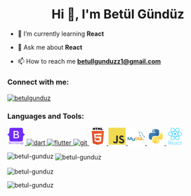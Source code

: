 <h1 align="center">Hi 👋, I'm Betül Gündüz</h1>

- 🌱 I’m currently learning **React**

- 💬 Ask me about **React**

- 📫 How to reach me **betullgunduzz1@gmail.com**

<h3 align="left">Connect with me:</h3>
<p align="left">
<a href="https://www.linkedin.com/in/bet%C3%BCl-g%C3%BCnd%C3%BCz-316733227/" target="blank"><img align="center" src="https://raw.githubusercontent.com/rahuldkjain/github-profile-readme-generator/master/src/images/icons/Social/linked-in-alt.svg" alt="betulgunduz" height="30" width="40" /></a>
</p>

<h3 align="left">Languages and Tools:</h3>
<p align="left"> <a href="https://getbootstrap.com" target="_blank" rel="noreferrer"> <img src="https://raw.githubusercontent.com/devicons/devicon/master/icons/bootstrap/bootstrap-plain-wordmark.svg" alt="bootstrap" width="40" height="40"/> </a> <a href="https://dart.dev" target="_blank" rel="noreferrer"> <img src="https://www.vectorlogo.zone/logos/dartlang/dartlang-icon.svg" alt="dart" width="40" height="40"/> </a> <a href="https://flutter.dev" target="_blank" rel="noreferrer"> <img src="https://www.vectorlogo.zone/logos/flutterio/flutterio-icon.svg" alt="flutter" width="40" height="40"/> </a> <a href="https://git-scm.com/" target="_blank" rel="noreferrer"> <img src="https://www.vectorlogo.zone/logos/git-scm/git-scm-icon.svg" alt="git" width="40" height="40"/> </a> <a href="https://www.w3.org/html/" target="_blank" rel="noreferrer"> <img src="https://raw.githubusercontent.com/devicons/devicon/master/icons/html5/html5-original-wordmark.svg" alt="html5" width="40" height="40"/> </a> <a href="https://developer.mozilla.org/en-US/docs/Web/JavaScript" target="_blank" rel="noreferrer"> <img src="https://raw.githubusercontent.com/devicons/devicon/master/icons/javascript/javascript-original.svg" alt="javascript" width="40" height="40"/> </a> <a href="https://www.mysql.com/" target="_blank" rel="noreferrer"> <img src="https://raw.githubusercontent.com/devicons/devicon/master/icons/mysql/mysql-original-wordmark.svg" alt="mysql" width="40" height="40"/> </a> <a href="https://www.python.org" target="_blank" rel="noreferrer"> <img src="https://raw.githubusercontent.com/devicons/devicon/master/icons/python/python-original.svg" alt="python" width="40" height="40"/> </a> <a href="https://reactjs.org/" target="_blank" rel="noreferrer"> <img src="https://raw.githubusercontent.com/devicons/devicon/master/icons/react/react-original-wordmark.svg" alt="react" width="40" height="40"/> </a> </p>

<p><img align="left" src="https://github-readme-stats.vercel.app/api/top-langs?username=betul-gunduz&show_icons=true&locale=en&layout=compact" alt="betul-gunduz" /></p>

<p>&nbsp;<img align="center" src="https://github-readme-stats.vercel.app/api?username=betul-gunduz&show_icons=true&locale=en" alt="betul-gunduz" /></p>

<p><img align="center" src="https://github-readme-streak-stats.herokuapp.com/?user=betul-gunduz&" alt="betul-gunduz" /></p>

<p align="left"> <img src="https://komarev.com/ghpvc/?username=betul-gunduz&label=Profile%20views&color=0e75b6&style=flat" alt="betul-gunduz" /> </p>

